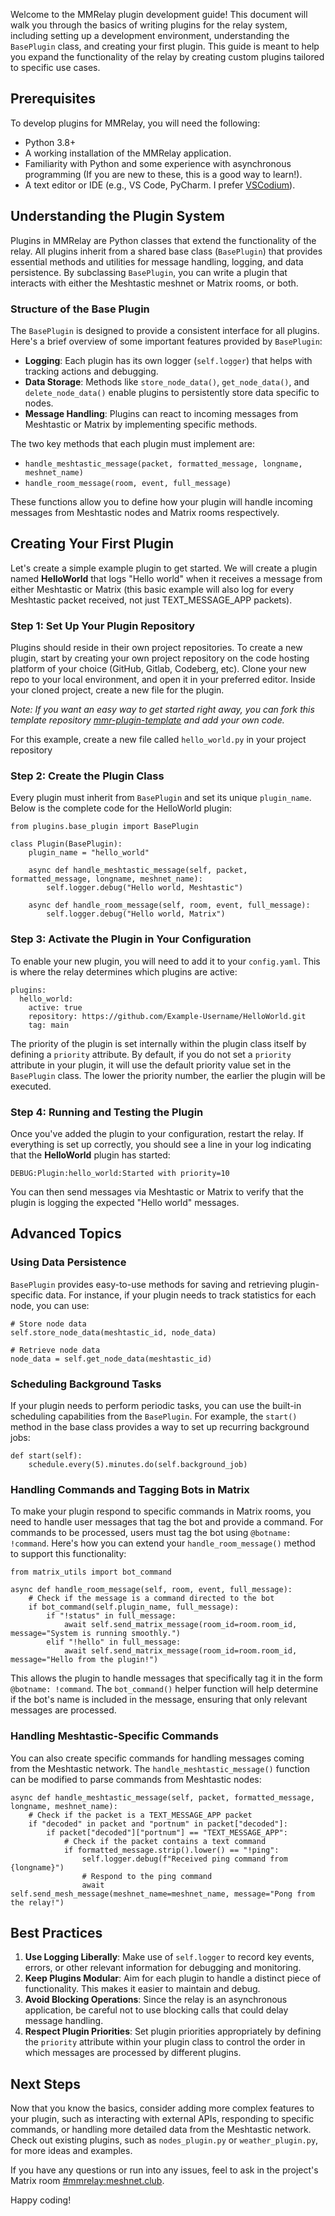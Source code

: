 Welcome to the MMRelay plugin development guide! This document will walk you through the basics of writing plugins for the relay system, including setting up a development environment, understanding the `BasePlugin` class, and creating your first plugin. This guide is meant to help you expand the functionality of the relay by creating custom plugins tailored to specific use cases.

## Prerequisites

To develop plugins for MMRelay, you will need the following:

- Python 3.8+
- A working installation of the MMRelay application.
- Familiarity with Python and some experience with asynchronous programming (If you are new to these, this is a good way to learn!).
- A text editor or IDE (e.g., VS Code, PyCharm. I prefer [VSCodium](https://vscodium.com/.)).

## Understanding the Plugin System

Plugins in MMRelay are Python classes that extend the functionality of the relay. All plugins inherit from a shared base class (`BasePlugin`) that provides essential methods and utilities for message handling, logging, and data persistence. By subclassing `BasePlugin`, you can write a plugin that interacts with either the Meshtastic meshnet or Matrix rooms, or both.

### Structure of the Base Plugin

The `BasePlugin` is designed to provide a consistent interface for all plugins. Here's a brief overview of some important features provided by `BasePlugin`:

- **Logging**: Each plugin has its own logger (`self.logger`) that helps with tracking actions and debugging.
- **Data Storage**: Methods like `store_node_data()`, `get_node_data()`, and `delete_node_data()` enable plugins to persistently store data specific to nodes.
- **Message Handling**: Plugins can react to incoming messages from Meshtastic or Matrix by implementing specific methods.

The two key methods that each plugin must implement are:

- `handle_meshtastic_message(packet, formatted_message, longname, meshnet_name)`
- `handle_room_message(room, event, full_message)`

These functions allow you to define how your plugin will handle incoming messages from Meshtastic nodes and Matrix rooms respectively.

## Creating Your First Plugin

Let's create a simple example plugin to get started. We will create a plugin named **HelloWorld** that logs "Hello world" when it receives a message from either Meshtastic or Matrix (this basic example will also log for every Meshtastic packet received, not just TEXT_MESSAGE_APP packets).

### Step 1: Set Up Your Plugin Repository

Plugins should reside in their own project repositories. To create a new plugin, start by creating your own project repository on the code hosting platform of your choice (GitHub, Gitlab, Codeberg, etc). Clone your new repo to your local environment, and open it in your preferred editor. Inside your cloned project, create a new file for the plugin.

_Note: If you want an easy way to get started right away, you can fork this template repository [mmr-plugin-template](https://github.com/jeremiah-k/mmr-plugin-template) and add your own code._

For this example, create a new file called `hello_world.py` in your project repository

### Step 2: Create the Plugin Class

Every plugin must inherit from `BasePlugin` and set its unique `plugin_name`. Below is the complete code for the HelloWorld plugin:

```
from plugins.base_plugin import BasePlugin

class Plugin(BasePlugin):
    plugin_name = "hello_world"

    async def handle_meshtastic_message(self, packet, formatted_message, longname, meshnet_name):
        self.logger.debug("Hello world, Meshtastic")

    async def handle_room_message(self, room, event, full_message):
        self.logger.debug("Hello world, Matrix")
```

### Step 3: Activate the Plugin in Your Configuration

To enable your new plugin, you will need to add it to your `config.yaml`. This is where the relay determines which plugins are active:

```
plugins:
  hello_world:
    active: true
    repository: https://github.com/Example-Username/HelloWorld.git
    tag: main
```

The priority of the plugin is set internally within the plugin class itself by defining a `priority` attribute. By default, if you do not set a `priority` attribute in your plugin, it will use the default priority value set in the `BasePlugin` class. The lower the priority number, the earlier the plugin will be executed.

### Step 4: Running and Testing the Plugin

Once you've added the plugin to your configuration, restart the relay. If everything is set up correctly, you should see a line in your log indicating that the **HelloWorld** plugin has started:

```
DEBUG:Plugin:hello_world:Started with priority=10
```

You can then send messages via Meshtastic or Matrix to verify that the plugin is logging the expected "Hello world" messages.

## Advanced Topics

### Using Data Persistence

`BasePlugin` provides easy-to-use methods for saving and retrieving plugin-specific data. For instance, if your plugin needs to track statistics for each node, you can use:

```
# Store node data
self.store_node_data(meshtastic_id, node_data)

# Retrieve node data
node_data = self.get_node_data(meshtastic_id)
```

### Scheduling Background Tasks

If your plugin needs to perform periodic tasks, you can use the built-in scheduling capabilities from the `BasePlugin`. For example, the `start()` method in the base class provides a way to set up recurring background jobs:

```
def start(self):
    schedule.every(5).minutes.do(self.background_job)
```

### Handling Commands and Tagging Bots in Matrix

To make your plugin respond to specific commands in Matrix rooms, you need to handle user messages that tag the bot and provide a command. For commands to be processed, users must tag the bot using `@botname: !command`. Here's how you can extend your `handle_room_message()` method to support this functionality:

```
from matrix_utils import bot_command

async def handle_room_message(self, room, event, full_message):
    # Check if the message is a command directed to the bot
    if bot_command(self.plugin_name, full_message):
        if "!status" in full_message:
            await self.send_matrix_message(room_id=room.room_id, message="System is running smoothly.")
        elif "!hello" in full_message:
            await self.send_matrix_message(room_id=room.room_id, message="Hello from the plugin!")
```

This allows the plugin to handle messages that specifically tag it in the form `@botname: !command`. The `bot_command()` helper function will help determine if the bot's name is included in the message, ensuring that only relevant messages are processed.

### Handling Meshtastic-Specific Commands

You can also create specific commands for handling messages coming from the Meshtastic network. The `handle_meshtastic_message()` function can be modified to parse commands from Meshtastic nodes:

```
async def handle_meshtastic_message(self, packet, formatted_message, longname, meshnet_name):
    # Check if the packet is a TEXT_MESSAGE_APP packet
    if "decoded" in packet and "portnum" in packet["decoded"]:
        if packet["decoded"]["portnum"] == "TEXT_MESSAGE_APP":
            # Check if the packet contains a text command
            if formatted_message.strip().lower() == "!ping":
                self.logger.debug(f"Received ping command from {longname}")
                # Respond to the ping command
                await self.send_mesh_message(meshnet_name=meshnet_name, message="Pong from the relay!")
```

## Best Practices

1. **Use Logging Liberally**: Make use of `self.logger` to record key events, errors, or other relevant information for debugging and monitoring.
2. **Keep Plugins Modular**: Aim for each plugin to handle a distinct piece of functionality. This makes it easier to maintain and debug.
3. **Avoid Blocking Operations**: Since the relay is an asynchronous application, be careful not to use blocking calls that could delay message handling.
4. **Respect Plugin Priorities**: Set plugin priorities appropriately by defining the `priority` attribute within your plugin class to control the order in which messages are processed by different plugins.

## Next Steps

Now that you know the basics, consider adding more complex features to your plugin, such as interacting with external APIs, responding to specific commands, or handling more detailed data from the Meshtastic network. Check out existing plugins, such as `nodes_plugin.py` or `weather_plugin.py`, for more ideas and examples.

If you have any questions or run into any issues, feel to ask in the project's Matrix room [#mmrelay:meshnet.club](https://matrix.to/#/#mmrelay:meshnet.club).

Happy coding!
